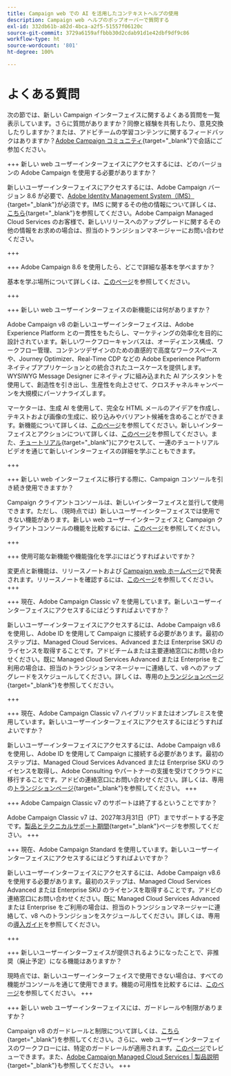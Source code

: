 ```yaml
---
title: Campaign web での AI を活用したコンテキストヘルプの使用
description: Campaign web ヘルプのポップオーバーで質問する
exl-id: 332db61b-a82d-4bca-a2f5-51557f06120c
source-git-commit: 3729a6159affbbb30d2cdab91d1e42dbf9df9c86
workflow-type: ht
source-wordcount: '801'
ht-degree: 100%

---
```


# よくある質問

次の節では、新しい Campaign インターフェイスに関するよくある質問を一覧表示しています。さらに質問がありますか？同僚と経験を共有したり、意見交換したりしますか？または、アドビチームの学習コンテンツに関するフィードバックはありますか？[Adobe Campaign コミュニティ](https://experienceleaguecommunities.adobe.com/t5/adobe-campaign-classic-v7/ct-p/adobe-campaign-classic-community?profile.language=ja){target="_blank"}で会話にご参加ください。


+++ 新しい web ユーザーインターフェイスにアクセスするには、どのバージョンの Adobe Campaign を使用する必要がありますか？

新しいユーザーインターフェイスにアクセスするには、Adobe Campaign バージョン 8.6 が必要で、[Adobe Identity Management System（IMS）](https://helpx.adobe.com/jp/enterprise/using/identity.html){target="_blank"}が必須です。IMS に関するその他の情報について詳しくは、[こちら](https://experienceleague.adobe.com/ja/docs/campaign/technotes-ac/tn-new/migrate-users-to-ims){target="_blank"}を参照してください。Adobe Campaign Managed Cloud Services のお客様で、新しいリリースへのアップグレードに関するその他の情報をお求めの場合は、担当のトランジションマネージャーにお問い合わせください。

+++

+++ Adobe Campaign 8.6 を使用したら、どこで詳細な基本を学べますか？

基本を学ぶ場所について詳しくは、[このページ](../get-started/get-started.md)を参照してください。

+++

+++ 新しい web ユーザーインターフェイスの新機能には何がありますか？

Adobe Campaign v8 の新しいユーザーインターフェイスは、Adobe Experience Platform との一貫性をもたらし、マーケティングの効率化を目的に設計されています。新しいワークフローキャンバスは、オーディエンス構成、ワークフロー管理、コンテンツデザインのための直感的で高度なワークスペースや、Journey Optimizer、Real-Time CDP などの Adobe Experience Platform ネイティブアプリケーションとの統合されたユースケースを提供します。WYSIWYG Message Designer にネイティブに組み込まれた AI アシスタントを使用して、創造性を引き出し、生産性を向上させて、クロスチャネルキャンペーンを大規模にパーソナライズします。

マーケターは、生成 AI を使用して、完全な HTML メールのアイデアを作成し、テキストおよび画像の生成に、絞り込みやバリアント候補を含めることができます。新機能について詳しくは、[このページ](../rn/whats-new.md)を参照してください。新しいインターフェイスとアクションについて詳しくは、[このページ](../get-started/user-interface.md)を参照してください。また、[チュートリアル](https://experienceleague.adobe.com/ja/docs/campaign-web-learn/tutorials/overview){target="_blank"}にアクセスして、一連のチュートリアルビデオを通じて新しいインターフェイスの詳細を学ぶこともできます。

+++

+++  新しい web インターフェイスに移行する際に、Campaign コンソールを引き続き使用できますか？

Campaign クライアントコンソールは、新しいインターフェイスと並行して使用できます。ただし、（現時点では）新しいユーザーインターフェイスでは使用できない機能があります。新しい web ユーザーインターフェイスと Campaign クライアントコンソールの機能を比較するには、[このページ](../get-started/capability-matrix.md)を参照してください。

+++

+++ 使用可能な新機能や機能強化を学ぶにはどうすればよいですか？

変更点と新機能は、リリースノートおよび [Campaign web ホームページ](../get-started/user-interface.md#user-interface-home)で発表されます。リリースノートを確認するには、[このページ](../rn/release-notes.md)を参照してください。
+++


+++  現在、Adobe Campaign Classic v7 を使用しています。新しいユーザーインターフェイスにアクセスするにはどうすればよいですか？

新しいユーザーインターフェイスにアクセスするには、Adobe Campaign v8.6 を使用し、Adobe ID を使用して Campaign に接続する必要があります。最初のステップは、Managed Cloud Services、Advanced または Enterprise SKU のライセンスを取得することです。アドビチームまたは主要連絡窓口にお問い合わせください。既に Managed Cloud Services Advanced または Enterprise をご利用の場合は、担当のトランジションマネージャーに連絡して、v8 へのアップグレードをスケジュールしてください。詳しくは、専用の[トランジションページ](https://experienceleague.adobe.com/ja/docs/campaign/campaign-v8/new/v7-to-v8){target="_blank"}を参照してください。

+++

+++  現在、Adobe Campaign Classic v7 ハイブリッドまたはオンプレミスを使用しています。新しいユーザーインターフェイスにアクセスするにはどうすればよいですか？

新しいユーザーインターフェイスにアクセスするには、Adobe Campaign v8.6 を使用し、Adobe ID を使用して Campaign に接続する必要があります。最初のステップは、Managed Cloud Services Advanced または Enterprise SKU のライセンスを取得し、Adobe Consulting やパートナーの支援を受けてクラウドに移行することです。アドビの連絡窓口にお問い合わせください。詳しくは、専用の[トランジションページ](https://experienceleague.adobe.com/ja/docs/campaign/campaign-v8/new/v7-to-v8){target="_blank"}を参照してください。
+++

+++ Adobe Campaign Classic v7 のサポートは終了するということですか？

Adobe Campaign Classic v7 は、2027年3月31日（PT）までサポートする予定です。[製品とテクニカルサポート期間](https://helpx.adobe.com/jp/support/programs/eol-matrix.html){target="_blank"}ページを参照してください。
+++

+++ 現在、Adobe Campaign Standard を使用しています。新しいユーザーインターフェイスにアクセスするにはどうすればよいですか？

新しいユーザーインターフェイスにアクセスするには、Adobe Campaign v8.6 を使用する必要があります。最初のステップは、Managed Cloud Services Advanced または Enterprise SKU のライセンスを取得することです。アドビの連絡窓口にお問い合わせください。既に Managed Cloud Services Advanced または Enterprise をご利用の場合は、担当のトランジションマネージャーに連絡して、v8 へのトランジションをスケジュールしてください。詳しくは、専用の[導入ガイド](../../adoption/home.md)を参照してください。

+++


+++ 新しいユーザーインターフェイスが提供されるようになったことで、非推奨（廃止予定）になる機能はありますか？

現時点では、新しいユーザーインターフェイスで使用できない場合は、すべての機能がコンソールを通じて使用できます。機能の可用性を比較するには、[このページ](../get-started/capability-matrix.md)を参照してください。
+++


+++ 新しい web ユーザーインターフェイスには、ガードレールや制限がありますか？

Campaign v8 のガードレールと制限について詳しくは、[こちら](https://experienceleague.adobe.com/ja/docs/campaign/campaign-v8/releases/ac-guardrails){target="_blank"}を参照してください。さらに、web ユーザーインターフェイスのワークフローには、特定のガードレールが適用されます。[このページ](../get-started/guardrails.md)でレビューできます。また、[Adobe Campaign Managed Cloud Services | 製品説明](https://helpx.adobe.com/jp/legal/product-descriptions/adobe-campaign-managed-cloud-services.html){target="_blank"}も参照してください。
+++
